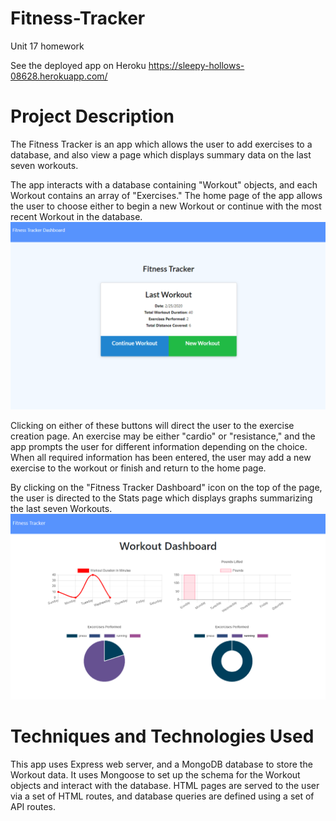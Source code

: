 # Fitness-Tracker
Unit 17 homework

See the deployed app on Heroku
https://sleepy-hollows-08628.herokuapp.com/
# Project Description
The Fitness Tracker is an app which allows the user to add exercises to a database, and also view a page which displays summary data on the last seven workouts.

The app interacts with a database containing "Workout" objects, and each Workout contains an array of "Exercises."  The home page of the app allows the user to choose either to begin a new Workout or continue with the most recent Workout in the database.
<img src="public/images/workout2.png">

Clicking on either of these buttons will direct the user to the exercise creation page.  An exercise may be either "cardio" or "resistance," and the app prompts the user for different information depending on the choice.  When all required information has been entered, the user may add a new exercise to the workout or finish and return to the home page.


By clicking on the "Fitness Tracker Dashboard" icon on the top of the page, the user is directed to the Stats page which displays graphs summarizing the last seven Workouts.
<img src="public/images/workout1.png">

# Techniques and Technologies Used
This app uses Express web server, and a MongoDB database to store the Workout data.  It uses Mongoose to set up the schema for the Workout objects and interact with the database.  HTML pages are served to the user via a set of HTML routes, and database queries are defined using a set of API routes.
